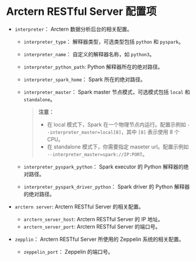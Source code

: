 # Arctern RESTful Server 配置项

* `interpreter`： Arctern 数据分析后台的相关配置。
    - `interpreter_type`： 解释器类型，可选类型包括 `python` 和 `pyspark`。
    - `interpreter_name`： 自定义的解释器名称，如 `python3`。
    - `interpreter_python_path`: Python 解释器所在的绝对路径。
    - `interpreter_spark_home`： Spark 所在的绝对路径。
    - `interpreter_master`： Spark master 节点模式，可选模式包括 `local` 和 `standalone`。

        > **注意：** 
        > * 在 local 模式下，Spark 在一个物理节点内运行。配置示例如 `--interpreter_master=local[8]`，其中 `[8]` 表示使用 8 个 CPU。
        > * 在 standalone 模式下，你需要指定 maseter url。配置示例如 `--interpreter_master=spark://IP:PORT`。
        
    - `interpreter_pyspark_python`： Spark executor 的 Python 解释器的绝对路径。
    - `interpreter_pyspark_driver_python`： Spark driver 的 Python 解释器的绝对路径。

* `arctern server`: Arctern RESTful Server 的相关配置。
   - `arctern_server_host`: Arctern RESTful Server 的 IP 地址。
   - `arctern_server_port`: Arctern RESTful Server 的端口号。

* `zepplin`： Arctern RESTful Server 所使用的 Zeppelin 系统的相关配置。
    - `zeppelin_port`： Zeppelin 的端口号。